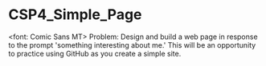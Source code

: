 # CSP4_Simple_Page
<font: Comic Sans MT> Problem: Design and build a web page in response to the prompt 'something interesting about me.' This will be an opportunity to practice using GitHub as you create a simple site.
